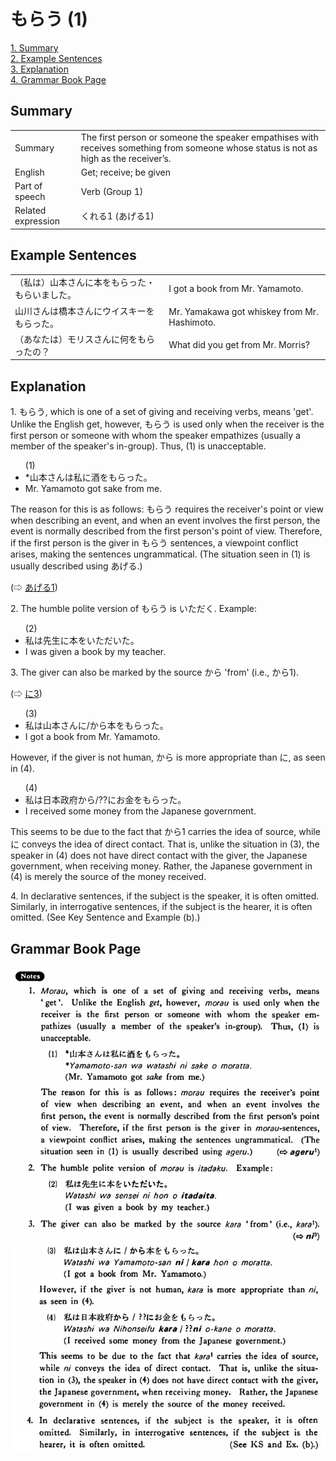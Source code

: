 # もらう (1)

[1. Summary](#summary)<br>
[2. Example Sentences](#example-sentences)<br>
[3. Explanation](#explanation)<br>
[4. Grammar Book Page](#grammar-book-page)<br>


## Summary

<table><tr>   <td>Summary</td>   <td>The first person or someone the speaker empathises with receives something from someone whose status is not as high as the receiver’s.</td></tr><tr>   <td>English</td>   <td>Get; receive; be given</td></tr><tr>   <td>Part of speech</td>   <td>Verb (Group 1)</td></tr><tr>   <td>Related expression</td>   <td>くれる1 (あげる1)</td></tr></table>

## Example Sentences

<table><tr>   <td>（私は）山本さんに本をもらった・もらいました。</td>   <td>I got a book from Mr. Yamamoto.</td></tr><tr>   <td>山川さんは橋本さんにウイスキーをもらった。</td>   <td>Mr. Yamakawa got whiskey from Mr. Hashimoto.</td></tr><tr>   <td>（あなたは）モリスさんに何をもらったの？</td>   <td>What did you get from Mr. Morris?</td></tr></table>

## Explanation

<p>1. <span class="cloze">もらう</span>, which is one of a set of giving and receiving verbs, means 'get'. Unlike the English get, however, <span class="cloze">もらう</span> is used only when the receiver is the first person or someone with whom the speaker empathizes (usually a member of the speaker's in-group). Thus, (1) is unacceptable.</p>  <ul>(1) <li>*山本さんは私に酒を<span class="cloze">もらった</span>。</li> <li>Mr. Yamamoto got sake from me.</li> </ul>  <p>The reason for this is as follows: <span class="cloze">もらう</span> requires the receiver's point or view when describing an event, and when an event involves the first person, the event is normally described from the first person's point of view. Therefore, if the first person is the giver in <span class="cloze">もらう</span> sentences, a viewpoint conflict arises, making the sentences ungrammatical. (The situation seen in (1) is usually described using あげる.)</p>   <p>(⇨ <a href="#㊦ あげる (1)">あげる1</a>)</p>  <p>2. The humble polite version of <span class="cloze">もらう</span> is <span class="cloze">いただく</span>. Example:</p>  <ul>(2) <li>私は先生に本を<span class="cloze">いただいた</span>。</li> <li>I was given a book by my teacher.</li> </ul>  <p>3. The giver can also be marked by the source から 'from' (i.e., から1).</p>  <p>(⇨ <a href="#㊦ に (3)">に3</a>)</p>  <ul>(3) <li>私は山本さんに/から本を<span class="cloze">もらった</span>。</li> <li>I got a book from Mr. Yamamoto.</li> </ul>  <p>However, if the giver is not human, から is more appropriate than に, as seen in (4).</p>  <ul>(4) <li>私は日本政府から/??にお金を<span class="cloze">もらった</span>。</li> <li>I received some money from the Japanese government.</li> </ul>  <p>This seems to be due to the fact that から1 carries the idea of source, while に conveys the idea of direct contact. That is, unlike the situation in (3), the speaker in (4) does not have direct contact with the giver, the Japanese government, when receiving money. Rather, the Japanese government in (4) is merely the source of the money received.</p>  <p>4. In declarative sentences, if the subject is the speaker, it is often omitted. Similarly, in interrogative sentences, if the subject is the hearer, it is often omitted. (See Key Sentence and Example (b).)</p>

## Grammar Book Page

![](../img/Basicもらう.png)

